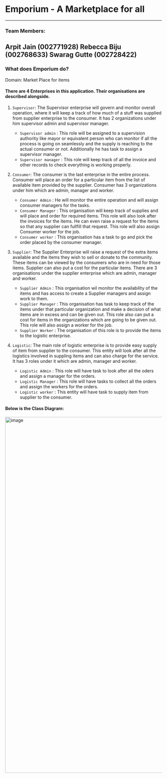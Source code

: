 # Emporium - A Marketplace for all
---
### Team Members: 
Arpit Jain (002771928)
Rebecca Biju (002768633)
Swarag Gutte (002728422)
---

### What does Emporium do?
Domain: Market Place for items

#### There are 4 Enterprises in this application. Their organisations are described alongside.

1. `Supervisor`: The Supervisor enterprise will govern and monitor overall operation, where it will keep a track of how much of a stuff was supplied from supplier enterprise to the consumer. It has 2 organizations under him supervisor admin and supervisor manager.
    -    `Supervisor admin` : This role will be assigned to a supervision authority like mayor or equivalent person who can monitor if all the process is going on seamlessly and the supply is reaching to the actual consumer or not. Additionally he has task to assign a supervisor manager.
    -    `Supervisor manager` : This role will keep track of all the invoice and other records to check everything is working properly.

2. `Consumer`: The consumer is the last enterprise in the entire process. Consumer will place an order for a particular item from the list of available item provided by the supplier. Consumer has 3 organizations under him which are admin, manager and worker.
    -    `Consumer Admin` : He will monitor the entire operation and will assign consumer managers for the tasks.
    -    `Consumer Manager` : This organisation will keep track of supplies and will place and order for required items. This role will also look after the invoices for the items. He can even raise a request for the items so that any supplier can fullfill that request. This role will also assign Consumer worker for the job.
    -    `Consumer worker` : This organisation has a task to go and pick the order placed by the consumer manager.

3. `Supplier`: The Supplier Enterprise will raise a request of the extra items available and the items they wish to sell or donate to the community. These items can be viewed by the consumers who are in need for those items. Supplier can also put a cost for the particular items. There are 3 organisations under the supplier enterprise which are admin, manager and worker.
    -    `Supplier Admin` : This organisation wil monitor the availability of the items and has access to create a Supplier managers and assign work to them.
    -    `Supplier Manager` : This organisation has task to keep track of the items under that particular organization and make a decision of what items are in excess and can be given out. This role also can put a cost for items in the organizations which are going to be given out. This role will also assign a worker for the job.
    -    `Supplier Worker` : The organisation of this role is to provide the items to the logistic enterprise.

4. `Logistic`: The main role of logistic enterprise is to provide easy supply of item from supplier to the consumer. This entity will look after all the logistics involved in suppling items and can also charge for the service. It has 3 roles under it which are admin, manager and worker.
    -    `Logistic Admin` : This role will have task to look after all the oders and assign a manager for the orders.
    -    `Logistic Manager` : This role will have tasks to collect all the orders and assign the workers for the orders.
    -    `Logistic worker` : This entity will have task to supply item from supplier to the consumer.

#### Below is the Class Diagram: 
<img width="1144" alt="image" src="https://user-images.githubusercontent.com/113070179/206957215-68f3fc61-d10f-4e09-a5af-edaaeaf531ed.png">


